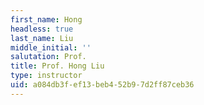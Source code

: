 ```yaml
---
first_name: Hong
headless: true
last_name: Liu
middle_initial: ''
salutation: Prof.
title: Prof. Hong Liu
type: instructor
uid: a084db3f-ef13-beb4-52b9-7d2ff87ceb36
---
```

